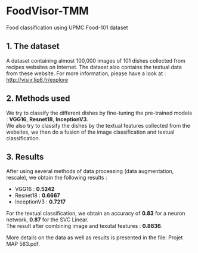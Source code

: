 # FoodVisor-TMM
Food classification using UPMC Food-101 dataset
## 1. The dataset
A dataset containing almost 100,000 images of 101 dishes collected from recipes websites on Internet. The dataset also contains the textual data from these website. For more information, please have a look at : <br />
http://visiir.lip6.fr/explore
## 2. Methods used
We try to classify the different dishes by fine-tuning the pre-trained models : **VGG16**, **Resnet18**, **InceptionV3**.<br />
We also try to classify the dishes by the textual features collected from the websites, we then do a fusion of the image classification and textual classification.
## 3. Results
After using several methods of data processing (data augmentation, rescale), we obtain the following results :<br />
- VGG16 :  **0.5242**
- Resnet18 : **0.6667** 
- InceptionV3 : **0.7217**

For the textual classification, we obtain an accuracy of **0.83** for a neuron network, **0.87** for the SVC Linear. <br />
The result after combining image and texutal features : **0.8836**. <br />

More details on the data as well as results is presented in the file: Projet MAP 583.pdf.
